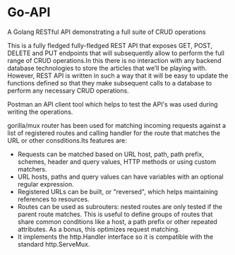 # Go-API
A Golang RESTful API demonstrating a full suite of CRUD operations


This is a fully fledged  fully-fledged REST API that exposes GET, POST, DELETE and PUT endpoints that will subsequently allow  to perform the full range of CRUD operations.In this there is no interaction with any backend database technologies to store the articles that we’ll be playing with. However,  REST API is written in such a way that it will be easy to update the functions  defined so that they make subsequent calls to a database to perform any necessary CRUD operations.

Postman an API client tool which helps to test the API's was used during writing the operations.



gorilla/mux router has been used for matching incoming requests against a list of registered routes and calling handler for the route that matches the URL or other consditions.Its features are:
* Requests can be matched based on URL host, path, path prefix, schemes,
  header and query values, HTTP methods or using custom matchers.
* URL hosts, paths and query values can have variables with an optional
  regular expression.
* Registered URLs can be built, or "reversed", which helps maintaining
  references to resources.
* Routes can be used as subrouters: nested routes are only tested if the
  parent route matches. This is useful to define groups of routes that
  share common conditions like a host, a path prefix or other repeated
  attributes. As a bonus, this optimizes request matching.
* It implements the http.Handler interface so it is compatible with the
  standard http.ServeMux.
